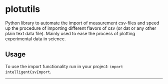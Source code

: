 # plotutils

Python library to automate the import of measurement csv-files and speed up the procedure of importing different flavors of csv (or dat or any other plain text data file).
Mainly used to ease the process of plotting experimental data in science.


## Usage
To use the import functionality run in your project: `import intelligentCsvImport`.


---
